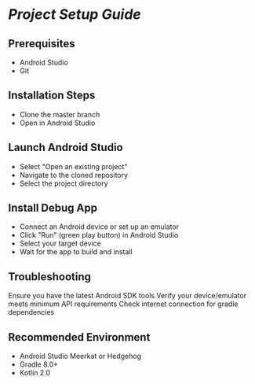 # _Project Setup Guide_

## Prerequisites

- Android Studio
- Git

## Installation Steps
- Clone the master branch
- Open in Android Studio

## Launch Android Studio
- Select "Open an existing project"
- Navigate to the cloned repository
- Select the project directory

## Install Debug App

- Connect an Android device or set up an emulator
- Click "Run" (green play button) in Android Studio
- Select your target device
- Wait for the app to build and install

## Troubleshooting

Ensure you have the latest Android SDK tools
Verify your device/emulator meets minimum API requirements
Check internet connection for gradle dependencies

## Recommended Environment

- Android Studio Meerkat or Hedgehog
- Gradle 8.0+
- Kotlin 2.0
